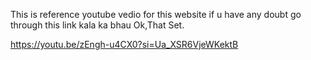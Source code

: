 This is reference youtube vedio for this website if u have any doubt go through this link kala ka bhau Ok,That Set.

https://youtu.be/zEngh-u4CX0?si=Ua_XSR6VjeWKektB